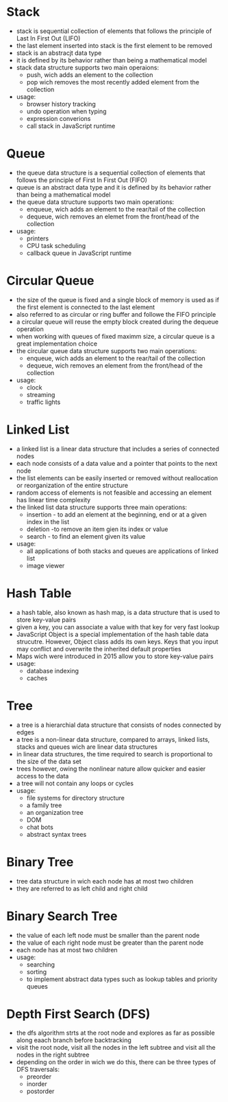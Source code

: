 # Stack

- stack is sequential collection of elements that follows the principle of Last In First Out (LIFO)
- the last element inserted into stack is the first element to be removed
- stack is an abstracjt data type
- it is defined by its behavior rather than being a mathematical model
- stack data structure supports two main operaions:
  - push, wich adds an element to the collection
  - pop wich removes the most recently added element from the collection
- usage:
  - browser history tracking
  - undo operation when typing
  - expression converions
  - call stack in JavaScript runtime

# Queue

- the queue data structure is a sequential collection of elements that follows the principle of First In First Out (FIFO)
- queue is an abstract data type and it is defined by its behavior rather than being a mathematical model
- the queue data structure supports two main operations:
  - enqueue, wich adds an element to the rear/tail of the collection
  - dequeue, wich removes an elemet from the front/head of the collection
- usage:
  - printers
  - CPU task scheduling
  - callback queue in JavaScript runtime

# Circular Queue

- the size of the queue is fixed and a single block of memory is used as if the first element is connected to the last element
- also referred to as circular or ring buffer and followe the FIFO principle
- a circular queue will reuse the empty block created during the dequeue operation
- when working with queues of fixed maximm size, a circular queue is a great implementation choice
- the circular queue data structure supports two main operations:
  - enqueue, wich adds an element to the rear/tail of the collection
  - dequeue, wich removes an element from the front/head of the collection
- usage:
  - clock
  - streaming
  - traffic lights

# Linked List

- a linked list is a linear data structure that includes a series of connected nodes
- each node consists of a data value and a pointer that points to the next node
- the list elements can be easily inserted or removed without reallocation or reorganization of the entire structure
- random access of elements is not feasible and accessing an element has linear time complexity
- the linked list data structure supports three main operations:
  - insertion - to add an element at the beginning, end or at a given index in the list
  - deletion -to remove an item gien its index or value
  - search - to find an element given its value
- usage:
  - all applications of both stacks and queues are applications of linked list
  - image viewer

# Hash Table

- a hash table, also known as hash map, is a data structure that is used to store key-value pairs
- given a key, you can associate a value with that key for very fast lookup
- JavaScript Object is a special implementation of the hash table data strucutre. However, Object class adds its own keys. Keys that you input may conflict and overwrite the inherited default properties
- Maps wich were introduced in 2015 allow you to store key-value pairs
- usage:
  - database indexing
  - caches

# Tree

- a tree is a hierarchial data structure that consists of nodes connected by edges
- a tree is a non-linear data structure, compared to arrays, linked lists, stacks and queues wich are linear data structures
- in linear data structures, the time required to search is proportional to the size of the data set
- trees however, owing the nonlinear nature allow quicker and easier access to the data
- a tree will not contain any loops or cycles
- usage:
  - file systems for directory structure
  - a family tree
  - an organization tree
  - DOM
  - chat bots
  - abstract syntax trees

# Binary Tree

- tree data structure in wich each node has at most two children
- they are referred to as left child and right child

# Binary Search Tree

- the value of each left node must be smaller than the parent node
- the value of each right node must be greater than the parent node
- each node has at most two children
- usage:
  - searching
  - sorting
  - to implement abstract data types such as lookup tables and priority queues

# Depth First Search (DFS)

- the dfs algorithm strts at the root node and explores as far as possible along eaach branch before backtracking
- visit the root node, visit all the nodes in the left subtree and visit all the nodes in the right subtree
- depending on the order in wich we do this, there can be three types of DFS traversals:
  - preorder
  - inorder
  - postorder
